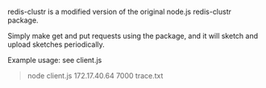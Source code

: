 redis-clustr is a modified version of the original node.js redis-clustr package.

Simply make get and put requests using the package, and it will sketch and upload sketches periodically.

Example usage: see client.js

> node client.js 172.17.40.64 7000 trace.txt
